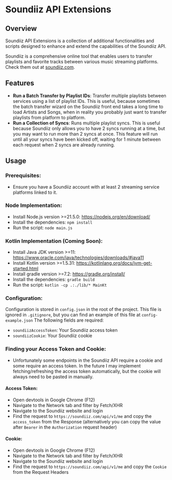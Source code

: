 # Soundiiz API Extensions

## Overview
Soundiiz API Extensions is a collection of additional functionalities and scripts designed to enhance and extend the capabilities of the Soundiiz API.


Soundiiz is a comprehensive online tool that enables users to transfer playlists and favorite tracks between various music streaming platforms.
Check them out at [soundiiz.com](https://soundiiz.com/).

## Features
- **Run a Batch Transfer by Playlist IDs**: Transfer multiple playlists between services using a list of playlist IDs. This is useful, because sometimes the batch transfer wizard on the Soundiiz front end takes a long time to load Artists and Songs, when in reality you probably just want to transfer playlists from platform to platform.
- **Run a Collection of Syncs**: Runs multiple playlist syncs. This is useful because Soundiiz only allows you to have 2 syncs running at a time, but you may want to run more than 2 syncs at once. This feature will run until all your syncs have been kicked off, waiting for 1 minute between each request when 2 syncs are already running. 

## Usage
### Prerequisites:
- Ensure you have a Soundiiz account with at least 2 streaming service platforms linked to it.
### Node Implementation:
- Install Node.js version >=21.5.0: https://nodejs.org/en/download/
- Install the dependencies: `npm install`
- Run the script: `node main.js`
### Kotlin Implementation (Coming Soon):
- Install Java JDK version >=11: https://www.oracle.com/java/technologies/downloads/#java11
- Install Kotlin version >=1.5.31: https://kotlinlang.org/docs/jvm-get-started.html
- Install gradle version >=7.2: https://gradle.org/install/
- Install the dependencies: `gradle build`
- Run the script: `kotlin -cp .:./lib/* MainKt`

### Configuration:
Configuration is stored in `config.json` in the root of the project. This file is ignored in `.gitignore`, but you can find an example of this file at `config-example.json` The following fields are required:
- `soundiizAccessToken`: Your Soundiiz access token
- `soundiizCookie`: Your Soundiiz cookie


### Finding your Access Token and Cookie:
- Unfortunately some endpoints in the Soundiiz API require a cookie and some require an access token. In the future I may implement fetching/refreshing the access token automatically, but the cookie will always need to be pasted in manually.
#### Access Token:
- Open devtools in Google Chrome (F12)
- Navigate to the Network tab and filter by Fetch/XHR
- Navigate to the Soundiiz website and login
- Find the request to `https://soundiiz.com/api/v1/me` and copy the `access_token` from the Response (alternatively you can copy the value after `Bearer` in the `Authorization` request header)
#### Cookie:
- Open devtools in Google Chrome (F12)
- Navigate to the Network tab and filter by Fetch/XHR
- Navigate to the Soundiiz website and login
- Find the request to `https://soundiiz.com/api/v1/me` and copy the `Cookie` from the Request Headers